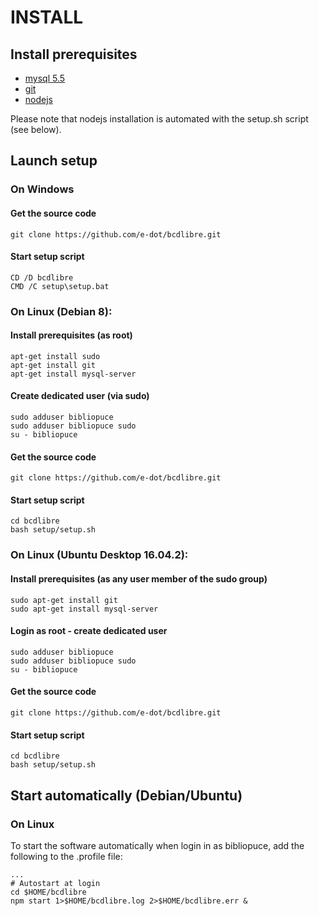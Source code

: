 
# INSTALL

## Install prerequisites

* [mysql 5.5](http://dev.mysql.com/downloads/mysql/)
* [git](https://git-scm.com/)
* [nodejs](https://nodejs.org)

Please note that nodejs installation is automated with the setup.sh script (see below).

## Launch setup

### On Windows

#### Get the source code

    git clone https://github.com/e-dot/bcdlibre.git

#### Start setup script

    CD /D bcdlibre
    CMD /C setup\setup.bat

### On Linux (Debian 8):

#### Install prerequisites (as root)

    apt-get install sudo
    apt-get install git
    apt-get install mysql-server

#### Create dedicated user (via sudo)

    sudo adduser bibliopuce
    sudo adduser bibliopuce sudo
    su - bibliopuce

#### Get the source code

    git clone https://github.com/e-dot/bcdlibre.git

#### Start setup script

    cd bcdlibre
    bash setup/setup.sh

### On Linux (Ubuntu Desktop 16.04.2):

#### Install prerequisites (as any user member of the sudo group)

    sudo apt-get install git
    sudo apt-get install mysql-server

#### Login as root - create dedicated user

    sudo adduser bibliopuce
    sudo adduser bibliopuce sudo
    su - bibliopuce

#### Get the source code

    git clone https://github.com/e-dot/bcdlibre.git

#### Start setup script

    cd bcdlibre
    bash setup/setup.sh

## Start automatically (Debian/Ubuntu)  

### On Linux

To start the software automatically when login in as bibliopuce, add the following to the .profile file:

    ...
    # Autostart at login
    cd $HOME/bcdlibre   
    npm start 1>$HOME/bcdlibre.log 2>$HOME/bcdlibre.err &
